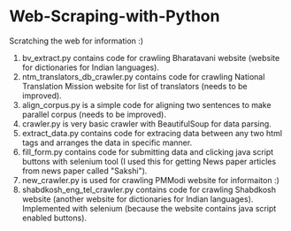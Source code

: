 # Web-Scraping-with-Python
Scratching the web for information :)
1. bv_extract.py contains code for crawling Bharatavani website (website for dictionaries for Indian languages).
2. ntm_translators_db_crawler.py contains code for crawling National Translation Mission website for list of translators (needs to be improved).
3. align_corpus.py is a simple code for aligning two sentences to make parallel corpus (needs to be improved).
4. crawler.py is very basic crawler with BeautifulSoup for data parsing.
5. extract_data.py contains code for extracing data between any two html tags and arranges the data in specific manner.
6. fill_form.py contains code for submitting data and clicking java script buttons with selenium tool (I used this for getting News paper articles from news paper called "Sakshi").
7. new_crawler.py is used for crawling PMModi website for informaiton :)
8. shabdkosh_eng_tel_crawler.py contains code for crawling Shabdkosh website (another website for dictionaries for Indian languages). Implemented with selenium (because the website contains java script enabled buttons).
